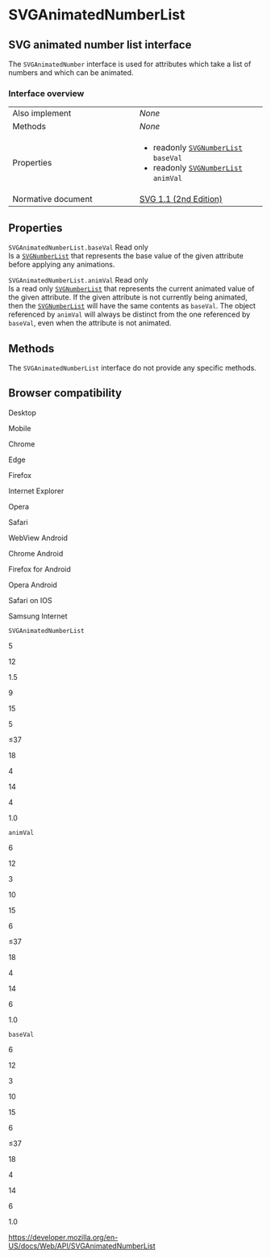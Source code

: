 SVGAnimatedNumberList
=====================

SVG animated number list interface
----------------------------------

The `SVGAnimatedNumber` interface is used for attributes which take a list of numbers and which can be animated.

### Interface overview

<table><colgroup><col style="width: 50%" /><col style="width: 50%" /></colgroup><tbody><tr class="odd"><td>Also implement</td><td><em>None</em></td></tr><tr class="even"><td>Methods</td><td><em>None</em></td></tr><tr class="odd"><td>Properties</td><td><ul><li>readonly <a href="svgnumberlist"><code>SVGNumberList</code></a> <code>baseVal</code></li><li>readonly <a href="svgnumberlist"><code>SVGNumberList</code></a> <code>animVal</code></li></ul></td></tr><tr class="even"><td>Normative document</td><td><a href="https://www.w3.org/TR/SVG11/types.html#InterfaceSVGAnimatedAngle">SVG 1.1 (2nd Edition)</a></td></tr></tbody></table>

Properties
----------

 <span class="page-not-created">`SVGAnimatedNumberList.baseVal`</span> <span class="badge inline readonly">Read only </span>   
Is a [`SVGNumberList`](svgnumberlist) that represents the base value of the given attribute before applying any animations.

 <span class="page-not-created">`SVGAnimatedNumberList.animVal`</span> <span class="badge inline readonly">Read only </span>   
Is a read only [`SVGNumberList`](svgnumberlist) that represents the current animated value of the given attribute. If the given attribute is not currently being animated, then the [`SVGNumberList`](svgnumberlist) will have the same contents as `baseVal`. The object referenced by `animVal` will always be distinct from the one referenced by `baseVal`, even when the attribute is not animated.

Methods
-------

The `SVGAnimatedNumberList` interface do not provide any specific methods.

Browser compatibility
---------------------

Desktop

Mobile

Chrome

Edge

Firefox

Internet Explorer

Opera

Safari

WebView Android

Chrome Android

Firefox for Android

Opera Android

Safari on IOS

Samsung Internet

`SVGAnimatedNumberList`

5

12

1.5

9

15

5

≤37

18

4

14

4

1.0

`animVal`

6

12

3

10

15

6

≤37

18

4

14

6

1.0

`baseVal`

6

12

3

10

15

6

≤37

18

4

14

6

1.0

<a href="https://developer.mozilla.org/en-US/docs/Web/API/SVGAnimatedNumberList" class="_attribution-link">https://developer.mozilla.org/en-US/docs/Web/API/SVGAnimatedNumberList</a>
